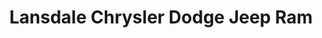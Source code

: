 ---
title: "Lansdale Chrysler Dodge Jeep Ram"
url: /montgomeryville/lansdale-chrysler-dodge-jeep-ram/
shop: car
---